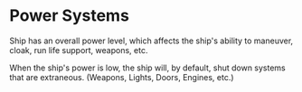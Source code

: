 # Power Systems

Ship has an overall power level, which affects the ship's ability to maneuver, cloak, run life support,
weapons, etc.

When the ship's power is low, the ship will, by default, shut down systems that are extraneous. (Weapons, Lights, Doors, Engines, etc.)
